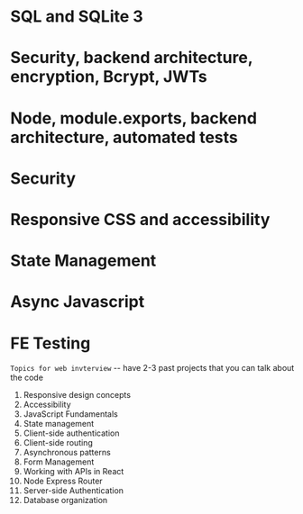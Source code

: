 # SQL and SQLite 3

# Security, backend architecture, encryption, Bcrypt, JWTs

# Node, module.exports, backend architecture, automated tests

# Security

# Responsive CSS and accessibility

# State Management

# Async Javascript

# FE Testing

`Topics for web invterview` -- have 2-3 past projects that you can talk about the code

1. Responsive design concepts
2. Accessibility
3. JavaScript Fundamentals
4. State management
5. Client-side authentication
6. Client-side routing
7. Asynchronous patterns
8. Form Management
9. Working with APIs in React
10. Node Express Router
11. Server-side Authentication
12. Database organization
